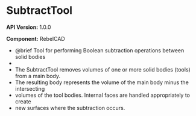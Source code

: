 # SubtractTool

**API Version:** 1.0.0

**Component:** RebelCAD

* @brief Tool for performing Boolean subtraction operations between solid bodies
 * 
 * The SubtractTool removes volumes of one or more solid bodies (tools) from a main body.
 * The resulting body represents the volume of the main body minus the intersecting
 * volumes of the tool bodies. Internal faces are handled appropriately to create
 * new surfaces where the subtraction occurs.

